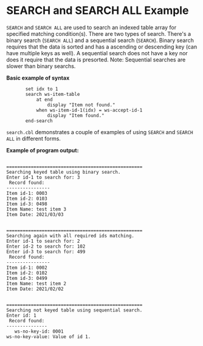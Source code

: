 # SEARCH and SEARCH ALL Example


```SEARCH``` and ```SEARCH ALL``` are used to search an indexed table array for specified matching condition(s). There are two 
types of search. There's a binary search (```SEARCH ALL```) and a sequential search (```SEARCH```). Binary 
search requires that the data is sorted and has a ascending or descending key (can have multiple keys as well). 
A sequential search does not have a key nor does it require that the data is presorted. Note: Sequential searches 
are slower than binary searchs.


**Basic example of syntax**

```
       set idx to 1
       search ws-item-table
           at end
               display "Item not found."
           when ws-item-id-1(idx) = ws-accept-id-1
               display "Item found."
       end-search
```


```search.cbl``` demonstrates a couple of examples of using ```SEARCH``` and ```SEARCH ALL``` in different forms.


**Example of program output:**

```
 
==================================================
Searching keyed table using binary search.
Enter id-1 to search for: 3
 Record found:
----------------
Item id-1: 0003
Item id-2: 0103
Item id-3: 0498
Item Name: test item 3     
Item Date: 2021/03/03
 
 
==================================================
Searching again with all required ids matching.
Enter id-1 to search for: 2
Enter id-2 to search for: 102
Enter id-3 to search for: 499 
 Record found:
----------------
Item id-1: 0002
Item id-2: 0102
Item id-3: 0499
Item Name: test item 2     
Item Date: 2021/02/02
 
 
==================================================
Searching not keyed table using sequential search.
Enter id: 1
 Record found:
---------------
   ws-no-key-id: 0001
ws-no-key-value: Value of id 1.           
 
```

